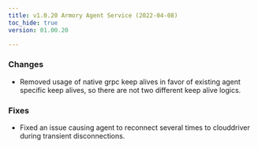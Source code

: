 ```yaml
---
title: v1.0.20 Armory Agent Service (2022-04-08)
toc_hide: true
version: 01.00.20

---
```


### Changes

* Removed usage of native grpc keep alives in favor of existing agent specific keep alives, so there are not two different keep alive logics.


### Fixes

* Fixed an issue causing agent to reconnect several times to clouddriver during transient disconnections.



